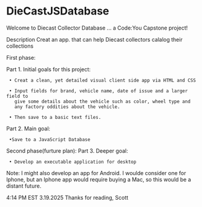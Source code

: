 # DieCastJSDatabase

 Welcome to Diecast Collector Database ... a Code:You Capstone project!


Description
  Creat an app. that can help Diecast collectors calalog their collections 


First phase:

 Part 1.
   Initial goals for this project:

     • Creat a clean, yet detailed visual client side app via HTML and CSS

     • Input fields for brand, vehicle name, date of issue and a larger field to 
       give some details about the vehicle such as color, wheel type and 
       any factory oddities about the vehicle.

     • Then save to a basic text files.

 Part 2. 
   Main goal:

     •Save to a JavaScript Database



Second phase(furture plan):
  Part 3.
   Deeper goal:

     • Develop an executable application for desktop 



Note: I might also develop an app for Android. I woulde consider one for Iphone, but an Iphone app 
 would require buying a Mac, so this would be a distant future. 


4:14 PM EST 3.19.2025
Thanks for reading, Scott 